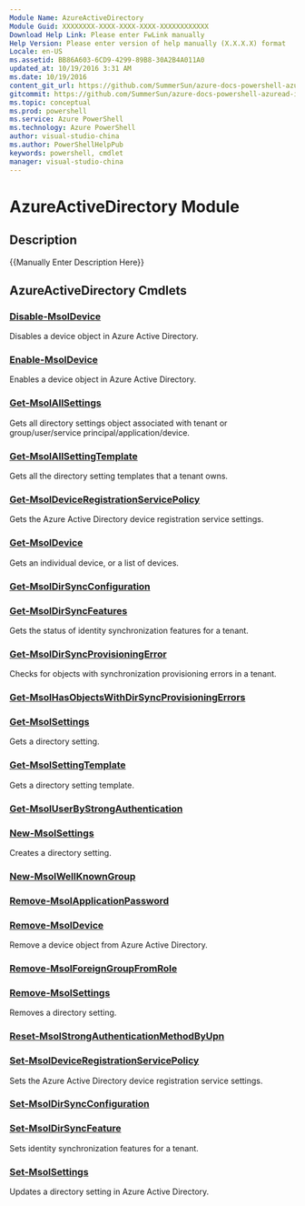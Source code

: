 ```yaml
---
Module Name: AzureActiveDirectory
Module Guid: XXXXXXXX-XXXX-XXXX-XXXX-XXXXXXXXXXXX
Download Help Link: Please enter FwLink manually
Help Version: Please enter version of help manually (X.X.X.X) format
Locale: en-US
ms.assetid: BB86A603-6CD9-4299-89B8-30A2B4A011A0
updated_at: 10/19/2016 3:31 AM
ms.date: 10/19/2016
content_git_url: https://github.com/SummerSun/azure-docs-powershell-azuread-int/blob/master/Azure%20AD%20Cmdlets/AzureADPreview/v1.0.0/AzureActiveDirectory.md
gitcommit: https://github.com/SummerSun/azure-docs-powershell-azuread-int/blob/6a895a73e21f1df9572197497237f3a825ebd518/Azure%20AD%20Cmdlets/AzureADPreview/v1.0.0/AzureActiveDirectory.md
ms.topic: conceptual
ms.prod: powershell
ms.service: Azure PowerShell
ms.technology: Azure PowerShell
author: visual-studio-china
ms.author: PowerShellHelpPub
keywords: powershell, cmdlet
manager: visual-studio-china
---
```


# AzureActiveDirectory Module
## Description
{{Manually Enter Description Here}}

## AzureActiveDirectory Cmdlets
### [Disable-MsolDevice](.\Disable-MsolDevice.md)
Disables a device object in Azure Active Directory.


### [Enable-MsolDevice](.\Enable-MsolDevice.md)
Enables a device object in Azure Active Directory.


### [Get-MsolAllSettings](.\Get-MsolAllSettings.md)
Gets all directory settings object associated with tenant or group/user/service principal/application/device.


### [Get-MsolAllSettingTemplate](.\Get-MsolAllSettingTemplate.md)
Gets all the directory setting templates that a tenant owns.


### [Get-MsolDeviceRegistrationServicePolicy](.\Get-MsolDeviceRegistrationServicePolicy.md)
Gets the Azure Active Directory device registration service settings.


### [Get-MsolDevice](.\Get-MsolDevice.md)
Gets an individual device, or a list of devices.


### [Get-MsolDirSyncConfiguration](.\Get-MsolDirSyncConfiguration.md)



### [Get-MsolDirSyncFeatures](.\Get-MsolDirSyncFeatures.md)
Gets the status of identity synchronization features for a tenant.


### [Get-MsolDirSyncProvisioningError](.\Get-MsolDirSyncProvisioningError.md)
Checks for objects with synchronization provisioning errors in a tenant.


### [Get-MsolHasObjectsWithDirSyncProvisioningErrors](.\Get-MsolHasObjectsWithDirSyncProvisioningErrors.md)



### [Get-MsolSettings](.\Get-MsolSettings.md)
Gets a directory setting.


### [Get-MsolSettingTemplate](.\Get-MsolSettingTemplate.md)
Gets a directory setting template.


### [Get-MsolUserByStrongAuthentication](.\Get-MsolUserByStrongAuthentication.md)



### [New-MsolSettings](.\New-MsolSettings.md)
Creates a directory setting.


### [New-MsolWellKnownGroup](.\New-MsolWellKnownGroup.md)



### [Remove-MsolApplicationPassword](.\Remove-MsolApplicationPassword.md)



### [Remove-MsolDevice](.\Remove-MsolDevice.md)
Remove a device object from Azure Active Directory.


### [Remove-MsolForeignGroupFromRole](.\Remove-MsolForeignGroupFromRole.md)



### [Remove-MsolSettings](.\Remove-MsolSettings.md)
Removes a directory setting.


### [Reset-MsolStrongAuthenticationMethodByUpn](.\Reset-MsolStrongAuthenticationMethodByUpn.md)



### [Set-MsolDeviceRegistrationServicePolicy](.\Set-MsolDeviceRegistrationServicePolicy.md)
Sets the Azure Active Directory device registration service settings.


### [Set-MsolDirSyncConfiguration](.\Set-MsolDirSyncConfiguration.md)



### [Set-MsolDirSyncFeature](.\Set-MsolDirSyncFeature.md)
Sets identity synchronization features for a tenant.


### [Set-MsolSettings](.\Set-MsolSettings.md)
Updates a directory setting in Azure Active Directory.



